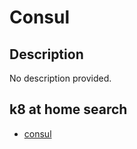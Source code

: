 # Consul

## Description

No description provided.

## k8 at home search

- [consul](https://nanne.dev/k8s-at-home-search/#/consul)
